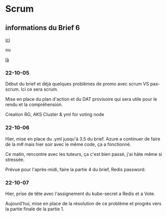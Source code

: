 # Scrum

## informations du Brief 6
[ici](https://github.com/Simplon-Luna/B4-G4/blob/main/Brief%204.pdf)

ou

[là](https://doc.n11e.fr/s/ayIulbDxR#)


### 22-10-05
Début du brief et déjà quelques problèmes de promo avec scrum VS pas-scrum. Ici ce sera scrum.

Mise en place du plan d'action et du DAT provisoire qui sera utile pour le rendu et la compréhension.

Creation RG, AKS Cluster & yml for voting node


### 22-10-06
Hier, mise en place du .yml jusqu'à 3.5 du brief. Azure a continuer de faire de la m# mais hier soir avec le même code, ça a fonctionné.

Ce matin, rencontre avec les tuteurs, ça c'est bien passé, j'ai hâte même si stressée.

Prévue pour l'après-midi, faire la partie 4 du brief, Redis password.

### 22-10-07
Hier, prise de tête avec l'assignement du kube-secret a Redis et a Vote.

Aujourd'hui, mise en place de la résolution de ce problème et progrès vers la partie finale de la partie 1.